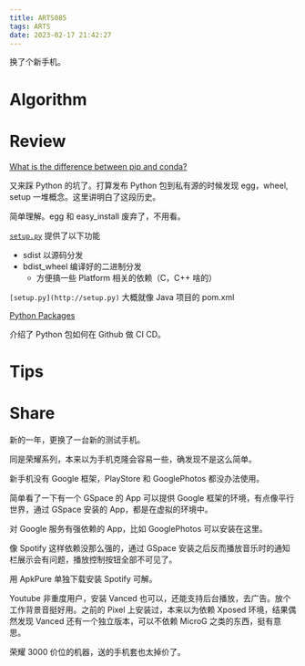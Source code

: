 ```yaml
---
title: ARTS085
tags: ARTS
date: 2023-02-17 21:42:27
---
```


换了个新手机。

<!--more-->

# Algorithm

# Review

[What is the difference between pip and conda?](https://stackoverflow.com/a/68897551/3819519)

又来踩 Python 的坑了。打算发布 Python 包到私有源的时候发现 egg，wheel, setup 一堆概念。这里讲明白了这段历史。

简单理解。egg 和 easy_install 废弃了，不用看。

[`setup.py`](http://setyp.py) 提供了以下功能

- sdist 以源码分发
- bdist_wheel 编译好的二进制分发
    - 方便搞一些 Platform 相关的依赖（C，C++ 啥的）

`[setup.py](http://setup.py)` 大概就像 Java 项目的 pom.xml

[Python Packages](https://py-pkgs.org/08-ci-cd.html)

介绍了 Python 包如何在 Github 做 CI CD。

# Tips

# Share

新的一年，更换了一台新的测试手机。

同是荣耀系列，本来以为手机克隆会容易一些，确发现不是这么简单。

新手机没有 Google 框架，PlayStore 和 GooglePhotos 都没办法使用。

简单看了一下有一个 GSpace 的 App 可以提供 Google 框架的环境，有点像平行世界，通过 GSpace 安装的 App，都是在虚拟的环境中。

对 Google 服务有强依赖的 App，比如 GooglePhotos 可以安装在这里。

像 Spotify 这样依赖没那么强的，通过 GSpace 安装之后反而播放音乐时的通知栏展示会有问题，播放控制按钮全部不可见了。

用 ApkPure 单独下载安装 Spotify 可解。

Youtube 非重度用户，安装 Vanced 也可以，还能支持后台播放，去广告。放个工作背景音挺好用。之前的 Pixel 上安装过，本来以为依赖 Xposed 环境，结果偶然发现 Vanced 还有一个独立版本，可以不依赖 MicroG 之类的东西，挺有意思。

荣耀 3000 价位的机器，送的手机套也太掉价了。
